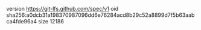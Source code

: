 version https://git-lfs.github.com/spec/v1
oid sha256:a0dcb31a198370987096dd6e76284acd8b29c52a8899d7f5b63aabca4fde96a4
size 12186
